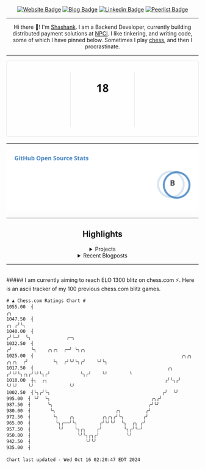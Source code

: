 <div align="center"><p><a href="https://ssnk.in"><img src="https://img.shields.io/badge/-Website-3B7EBF?style=for-the-badge&amp;logo=amp&amp;logoColor=white" alt="Website Badge"></a> <a href="https://hashnode.ssnk.in"><img src="https://img.shields.io/badge/-Blog-3B7EBF?style=for-the-badge&amp;logo=Hashnode&amp;logoColor=white" alt="Blog Badge"></a> <a href="https://linkedin.com/in/shashank-priyadarshi"><img src="https://img.shields.io/badge/-LinkedIn-3B7EBF?style=for-the-badge&amp;logo=Linkedin&amp;logoColor=white" alt="Linkedin Badge"></a> <a href="https://peerlist.io/shasha"><img src="https://img.shields.io/badge/-PeerList-3B7EBF?style=for-the-badge&amp;logo=Peerlist&amp;logoColor=white" alt="Peerlist Badge"/></a></p><hr><p>Hi there 👋! I'm <a href="https://ssnk.in">Shashank</a>. I am a Backend Developer, currently building distributed payment solutions at <a href="https://npci.org.in">NPCI</a>. I like tinkering, and writing code, some of which I have pinned below. Sometimes I play <a href="https://www.chess.com/member/ttefabob">chess</a>, and then I procrastinate.</p><hr><p><img src="./assets/images/streak_stats.svg"/></p><hr><p><img src="./assets/images/open_source_stats.svg"/></p><hr><h2>Highlights</h2><details><summary>Projects</summary><br /><ul><li><a href="https://github.com/shashank-priyadarshi/projects" target="_blank" rel="noopener noreferrer">projects</a> Last Updated : 2024-10-15</li><li><a href="https://github.com/shashank-priyadarshi/utils" target="_blank" rel="noopener noreferrer">utils</a> Last Updated : 2024-10-14</li><li><a href="https://github.com/shashank-priyadarshi/portfolio-core-ui" target="_blank" rel="noopener noreferrer">portfolio-core-ui</a> Last Updated : 2024-10-10</li><li><a href="https://github.com/shashank-priyadarshi/dice" target="_blank" rel="noopener noreferrer">dice</a> Last Updated : 2024-10-03</li><li><a href="https://github.com/shashank-priyadarshi/doctl" target="_blank" rel="noopener noreferrer">doctl</a> Last Updated : 2024-09-30</li></ul></details><details><summary>Recent Blogposts</summary><br /><ul><li><a href="https://hashnode.ssnk.in/traffic-light-simulator-in-angular-2023" target="_blank" rel="noopener noreferrer">Traffic Light Simulator in Angular</a> Published : 2023-09-16</li><li><a href="https://hashnode.ssnk.in/oop-in-go-interfaces" target="_blank" rel="noopener noreferrer">OOP in Go: Interfaces</a> Published : 2023-03-04</li><li><a href="https://hashnode.ssnk.in/oop-in-go-structs" target="_blank" rel="noopener noreferrer">OOP in Go: Structs</a> Published : 2023-02-24</li></ul></details><hr></div></br>##### I am currently aiming to reach ELO 1300 blitz on chess.com ⚡. Here is an ascii tracker of my 100 previous chess.com blitz games.
  
  
  ```
# ♟︎ Chess.com Ratings Chart #
 1055.00  ┤                                                                           ╭╮
 1047.50  ┤                                                                       ╭╮ ╭╯╰╮
 1040.00  ┤                                                                      ╭╯╰─╯  ╰╮             ╭─╮
 1032.50  ┤                                                                     ╭╯       ╰╮    ╭╮╭╮  ╭─╯ ╰╮╭╮
 1025.00  ┤                                                      ╭╮╭╮    ╭╮╭╮  ╭╯         ╰╮  ╭╯╰╯╰╮╭╯    ╰╯╰╮
 1017.50  ┤                                                 ╭╮  ╭╯╰╯╰╮╭╮╭╯╰╯╰╮╭╯           ╰╮╭╯    ╰╯        ╰
 1010.00  ┼╮  ╭╮                                           ╭╯╰╮╭╯    ╰╯╰╯    ╰╯             ╰╯
 1002.50  ┤╰╮╭╯╰╮                                         ╭╯  ╰╯
  995.00  ┤ ╰╯  ╰╮                                     ╭╮╭╯
  987.50  ┤      ╰╮                                   ╭╯╰╯
  980.00  ┤       ╰╮                      ╭╮         ╭╯
  972.50  ┤        ╰╮    ╭╮          ╭╮╭╮╭╯╰╮       ╭╯
  965.00  ┤         ╰╮╭──╯╰╮        ╭╯╰╯╰╯  ╰╮  ╭╮ ╭╯
  957.50  ┤          ╰╯    ╰╮╭╮    ╭╯        ╰╮╭╯╰─╯
  950.00  ┤                 ╰╯╰╮╭╮╭╯          ╰╯
  942.50  ┤                    ╰╯╰╯
  935.00  ┤

Chart last updated - Wed Oct 16 02:20:47 EDT 2024  
  ```
  
